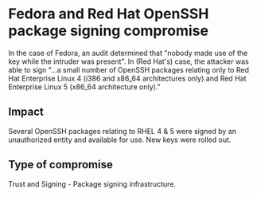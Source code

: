 # Fedora and Red Hat OpenSSH package signing compromise

In the case of Fedora, an audit determined that "nobody made use of the key while the intruder was present". In (Red Hat's) case, the attacker was able to sign "...a small number of OpenSSH packages relating only to Red Hat Enterprise Linux 4 (i386 and x86_64 architectures only) and Red Hat Enterprise Linux 5 (x86_64 architecture only)."

## Impact

Several OpenSSH packages relating to RHEL 4 & 5 were signed by an unauthorized entity and available for use.  New keys were rolled out.

## Type of compromise

Trust and Signing - Package signing infrastructure.
